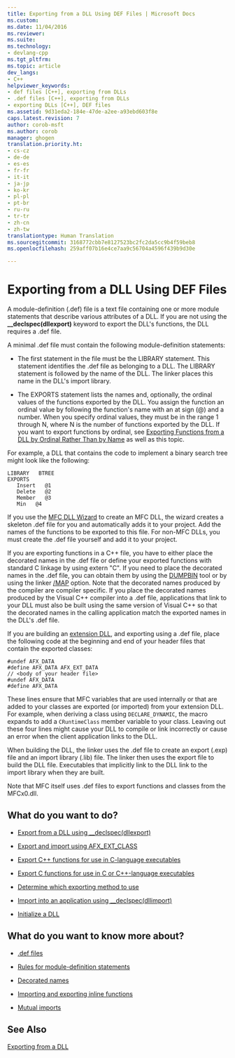 ```yaml
---
title: Exporting from a DLL Using DEF Files | Microsoft Docs
ms.custom: 
ms.date: 11/04/2016
ms.reviewer: 
ms.suite: 
ms.technology:
- devlang-cpp
ms.tgt_pltfrm: 
ms.topic: article
dev_langs:
- C++
helpviewer_keywords:
- def files [C++], exporting from DLLs
- .def files [C++], exporting from DLLs
- exporting DLLs [C++], DEF files
ms.assetid: 9d31eda2-184e-47de-a2ee-a93ebd603f8e
caps.latest.revision: 7
author: corob-msft
ms.author: corob
manager: ghogen
translation.priority.ht:
- cs-cz
- de-de
- es-es
- fr-fr
- it-it
- ja-jp
- ko-kr
- pl-pl
- pt-br
- ru-ru
- tr-tr
- zh-cn
- zh-tw
translationtype: Human Translation
ms.sourcegitcommit: 3168772cbb7e8127523bc2fc2da5cc9b4f59beb8
ms.openlocfilehash: 259aff07b16e4ce7aa9c56704a4596f439b9d30e

---
```

# Exporting from a DLL Using DEF Files
A module-definition (.def) file is a text file containing one or more module statements that describe various attributes of a DLL. If you are not using the **__declspec(dllexport)** keyword to export the DLL's functions, the DLL requires a .def file.  
  
 A minimal .def file must contain the following module-definition statements:  
  
-   The first statement in the file must be the LIBRARY statement. This statement identifies the .def file as belonging to a DLL. The LIBRARY statement is followed by the name of the DLL. The linker places this name in the DLL's import library.  
  
-   The EXPORTS statement lists the names and, optionally, the ordinal values of the functions exported by the DLL. You assign the function an ordinal value by following the function's name with an at sign (@) and a number. When you specify ordinal values, they must be in the range 1 through N, where N is the number of functions exported by the DLL. If you want to export functions by ordinal, see [Exporting Functions from a DLL by Ordinal Rather Than by Name](../build/exporting-functions-from-a-dll-by-ordinal-rather-than-by-name.md) as well as this topic.  
  
 For example, a DLL that contains the code to implement a binary search tree might look like the following:  
  
```  
LIBRARY   BTREE  
EXPORTS  
   Insert   @1  
   Delete   @2  
   Member   @3  
   Min   @4  
```  
  
 If you use the [MFC DLL Wizard](../mfc/reference/mfc-dll-wizard.md) to create an MFC DLL, the wizard creates a skeleton .def file for you and automatically adds it to your project. Add the names of the functions to be exported to this file. For non-MFC DLLs, you must create the .def file yourself and add it to your project.  
  
 If you are exporting functions in a C++ file, you have to either place the decorated names in the .def file or define your exported functions with standard C linkage by using extern "C". If you need to place the decorated names in the .def file, you can obtain them by using the [DUMPBIN](../build/reference/dumpbin-reference.md) tool or by using the linker [/MAP](../build/reference/map-generate-mapfile.md) option. Note that the decorated names produced by the compiler are compiler specific. If you place the decorated names produced by the Visual C++ compiler into a .def file, applications that link to your DLL must also be built using the same version of Visual C++ so that the decorated names in the calling application match the exported names in the DLL's .def file.  
  
 If you are building an [extension DLL](../build/extension-dlls-overview.md), and exporting using a .def file, place the following code at the beginning and end of your header files that contain the exported classes:  
  
```  
#undef AFX_DATA  
#define AFX_DATA AFX_EXT_DATA  
// <body of your header file>  
#undef AFX_DATA  
#define AFX_DATA  
```  
  
 These lines ensure that MFC variables that are used internally or that are added to your classes are exported (or imported) from your extension DLL. For example, when deriving a class using `DECLARE_DYNAMIC`, the macro expands to add a `CRuntimeClass` member variable to your class. Leaving out these four lines might cause your DLL to compile or link incorrectly or cause an error when the client application links to the DLL.  
  
 When building the DLL, the linker uses the .def file to create an export (.exp) file and an import library (.lib) file. The linker then uses the export file to build the DLL file. Executables that implicitly link to the DLL link to the import library when they are built.  
  
 Note that MFC itself uses .def files to export functions and classes from the MFCx0.dll.  
  
## What do you want to do?  
  
-   [Export from a DLL using __declspec(dllexport)](../build/exporting-from-a-dll-using-declspec-dllexport.md)  
  
-   [Export and import using AFX_EXT_CLASS](../build/exporting-and-importing-using-afx-ext-class.md)  
  
-   [Export C++ functions for use in C-language executables](../build/exporting-cpp-functions-for-use-in-c-language-executables.md)  
  
-   [Export C functions for use in C or C++-language executables](../build/exporting-c-functions-for-use-in-c-or-cpp-language-executables.md)  
  
-   [Determine which exporting method to use](../build/determining-which-exporting-method-to-use.md)  
  
-   [Import into an application using __declspec(dllimport)](../build/importing-into-an-application-using-declspec-dllimport.md)  
  
-   [Initialize a DLL](../build/initializing-a-dll.md)  
  
## What do you want to know more about?  
  
-   [.def files](../build/reference/module-definition-dot-def-files.md)  
  
-   [Rules for module-definition statements](../build/reference/rules-for-module-definition-statements.md)  
  
-   [Decorated names](../build/reference/decorated-names.md)  
  
-   [Importing and exporting inline functions](../build/importing-and-exporting-inline-functions.md)  
  
-   [Mutual imports](../build/mutual-imports.md)  
  
## See Also  
 [Exporting from a DLL](../build/exporting-from-a-dll.md)


<!--HONumber=Jan17_HO2-->


